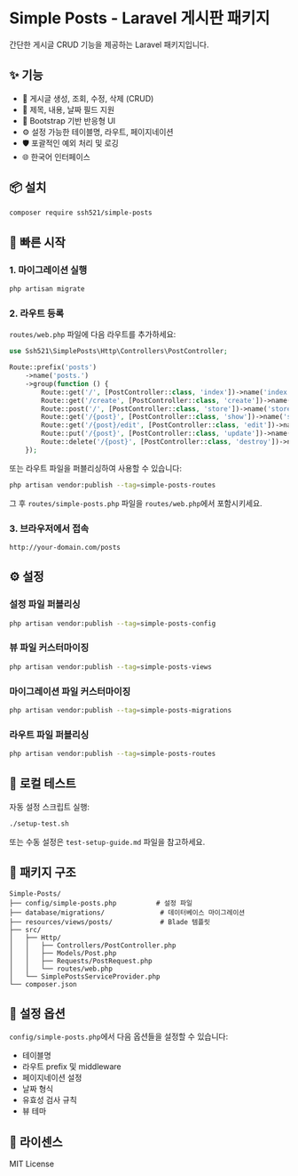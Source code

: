 # Simple Posts - Laravel 게시판 패키지

간단한 게시글 CRUD 기능을 제공하는 Laravel 패키지입니다.

## ✨ 기능

- 📝 게시글 생성, 조회, 수정, 삭제 (CRUD)
- 📅 제목, 내용, 날짜 필드 지원
- 🎨 Bootstrap 기반 반응형 UI
- ⚙️ 설정 가능한 테이블명, 라우트, 페이지네이션
- 🛡️ 포괄적인 예외 처리 및 로깅
- 🌐 한국어 인터페이스

## 📦 설치

```bash
composer require ssh521/simple-posts
```

## 🚀 빠른 시작

### 1. 마이그레이션 실행
```bash
php artisan migrate
```

### 2. 라우트 등록
`routes/web.php` 파일에 다음 라우트를 추가하세요:

```php
use Ssh521\SimplePosts\Http\Controllers\PostController;

Route::prefix('posts')
    ->name('posts.')
    ->group(function () {
        Route::get('/', [PostController::class, 'index'])->name('index');
        Route::get('/create', [PostController::class, 'create'])->name('create');
        Route::post('/', [PostController::class, 'store'])->name('store');
        Route::get('/{post}', [PostController::class, 'show'])->name('show');
        Route::get('/{post}/edit', [PostController::class, 'edit'])->name('edit');
        Route::put('/{post}', [PostController::class, 'update'])->name('update');
        Route::delete('/{post}', [PostController::class, 'destroy'])->name('destroy');
    });
```

또는 라우트 파일을 퍼블리싱하여 사용할 수 있습니다:
```bash
php artisan vendor:publish --tag=simple-posts-routes
```
그 후 `routes/simple-posts.php` 파일을 `routes/web.php`에서 포함시키세요.

### 3. 브라우저에서 접속
```
http://your-domain.com/posts
```

## ⚙️ 설정

### 설정 파일 퍼블리싱
```bash
php artisan vendor:publish --tag=simple-posts-config
```

### 뷰 파일 커스터마이징
```bash
php artisan vendor:publish --tag=simple-posts-views
```

### 마이그레이션 파일 커스터마이징
```bash
php artisan vendor:publish --tag=simple-posts-migrations
```

### 라우트 파일 퍼블리싱
```bash
php artisan vendor:publish --tag=simple-posts-routes
```

## 🧪 로컬 테스트

자동 설정 스크립트 실행:
```bash
./setup-test.sh
```

또는 수동 설정은 `test-setup-guide.md` 파일을 참고하세요.

## 📁 패키지 구조

```
Simple-Posts/
├── config/simple-posts.php          # 설정 파일
├── database/migrations/              # 데이터베이스 마이그레이션
├── resources/views/posts/            # Blade 템플릿
├── src/
│   ├── Http/
│   │   ├── Controllers/PostController.php
│   │   ├── Models/Post.php
│   │   ├── Requests/PostRequest.php
│   │   └── routes/web.php
│   └── SimplePostsServiceProvider.php
└── composer.json
```

## 🔧 설정 옵션

`config/simple-posts.php`에서 다음 옵션들을 설정할 수 있습니다:

- 테이블명
- 라우트 prefix 및 middleware
- 페이지네이션 설정
- 날짜 형식
- 유효성 검사 규칙
- 뷰 테마

## 📝 라이센스

MIT License

